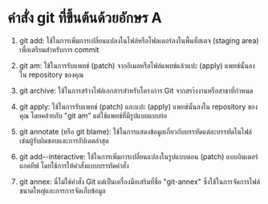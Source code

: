 # คำสั่ง git ที่ขึ้นต้นด้วยอักษร A

1. git add: ใช้ในการเพิ่มการเปลี่ยนแปลงในไฟล์หรือโฟลเดอร์ลงในพื้นที่สเตจ (staging area) เพื่อเตรียมสำหรับการ commit

2. git am: ใช้ในการรับแพทช์ (patch) จากอีเมลหรือไฟล์แพทช์แล้วแปะ (apply) แพทช์นั้นลงใน repository ของคุณ

3. git archive: ใช้ในการสร้างไฟล์เอกสารสำหรับโครงการ Git จากสรา้งงานหรือสาขาที่กำหนด

4. git apply: ใช้ในการรับแพทช์ (patch) และแปะ (apply) แพทช์นั้นลงใน repository ของคุณ โดยคล้ายกับ "git am" แต่ใช้แพทช์ที่มีรูปแบบแบบย่อ

5. git annotate (หรือ git blame): ใช้ในการแสดงข้อมูลเกี่ยวกับบรรทัดแต่ละบรรทัดในไฟล์ เช่นผู้รับผิดชอบและการอัปเดตล่าสุด

6. git add--interactive: ใช้ในการเพิ่มการเปลี่ยนแปลงในรูปแบบตอน (patch) แบบอินเตอร์แอคทีฟ โดยใช้การให้คำสั่งแบบบรรทัดคำสั่ง

7. git annex: นี่ไม่ใช่คำสั่ง Git แต่เป็นเครื่องมือเสริมที่ชื่อ "git-annex" ซึ่งใช้ในการจัดการไฟล์ขนาดใหญ่และการการจัดเก็บข้อมูล